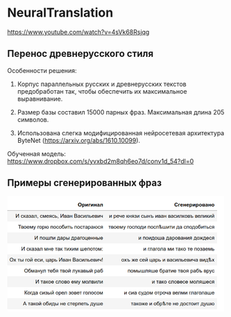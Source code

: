 # NeuralTranslation

https://www.youtube.com/watch?v=4sVk68Rsjqg

## Перенос древнерусского стиля

Особенности решения:

1) Корпус параллельных русских и древнерусских текстов предобработан так, чтобы обеспечить их максимальное выравнивание.

2) Размер базы составил 15000 парных фраз. Максимальная длина 205 символов.

3) Использована слегка модифицированная нейросетевая архитектура ByteNet (https://arxiv.org/abs/1610.10099).

Обученная модель: https://www.dropbox.com/s/yvxbd2m8qh6eo7d/conv1d_54?dl=0


## Примеры сгенерированных фраз

<img src="https://github.com/Ivanx32/NeuralTranslation/blob/master/example.png"  width="500">



